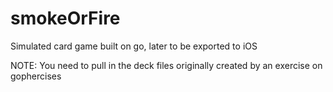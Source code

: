# smokeOrFire
Simulated card game built on go, later to be exported to iOS

NOTE: You need to pull in the deck files originally created by an exercise on gophercises
